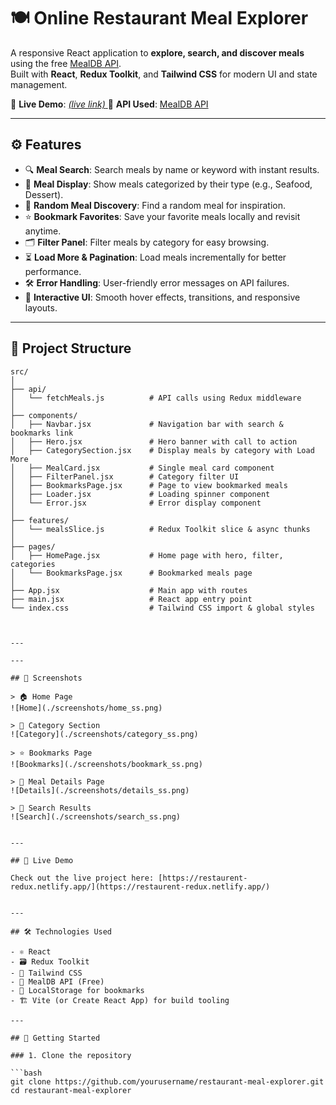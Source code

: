 # 🍽️ Online Restaurant Meal Explorer

A responsive React application to **explore, search, and discover meals** using the free [MealDB API](https://www.themealdb.com/api.php).  
Built with **React**, **Redux Toolkit**, and **Tailwind CSS** for modern UI and state management.

🚀 **Live Demo**: [*(live link)*  ](https://restaurent-redux.netlify.app/)
📁 **API Used**: [MealDB API](https://www.themealdb.com/api.php)

---

## ⚙️ Features

- 🔍 **Meal Search**: Search meals by name or keyword with instant results.  
- 🍲 **Meal Display**: Show meals categorized by their type (e.g., Seafood, Dessert).  
- 🎲 **Random Meal Discovery**: Find a random meal for inspiration.  
- ⭐ **Bookmark Favorites**: Save your favorite meals locally and revisit anytime.  
- 🗂️ **Filter Panel**: Filter meals by category for easy browsing.  
- ⏳ **Load More & Pagination**: Load meals incrementally for better performance.  
- 🛠️ **Error Handling**: User-friendly error messages on API failures.  
- 🎨 **Interactive UI**: Smooth hover effects, transitions, and responsive layouts.

---

## 📂 Project Structure

```plaintext
src/
│
├── api/
│   └── fetchMeals.js          # API calls using Redux middleware
│
├── components/
│   ├── Navbar.jsx             # Navigation bar with search & bookmarks link
│   ├── Hero.jsx               # Hero banner with call to action
│   ├── CategorySection.jsx    # Display meals by category with Load More
│   ├── MealCard.jsx           # Single meal card component
│   ├── FilterPanel.jsx        # Category filter UI
│   ├── BookmarksPage.jsx      # Page to view bookmarked meals
│   ├── Loader.jsx             # Loading spinner component
│   └── Error.jsx              # Error display component
│
├── features/
│   └── mealsSlice.js          # Redux Toolkit slice & async thunks
│
├── pages/
│   ├── HomePage.jsx           # Home page with hero, filter, categories
│   └── BookmarksPage.jsx      # Bookmarked meals page
│
├── App.jsx                    # Main app with routes
├── main.jsx                   # React app entry point
└── index.css                  # Tailwind CSS import & global styles



---

---

## 📸 Screenshots

> 🏠 Home Page  
![Home](./screenshots/home_ss.png)

> 📂 Category Section  
![Category](./screenshots/category_ss.png)

> ⭐ Bookmarks Page  
![Bookmarks](./screenshots/bookmark_ss.png)

> 📄 Meal Details Page  
![Details](./screenshots/details_ss.png)

> 🔎 Search Results  
![Search](./screenshots/search_ss.png)


---

## 🚀 Live Demo

Check out the live project here: [https://restaurent-redux.netlify.app/](https://restaurent-redux.netlify.app/)


---

## 🛠️ Technologies Used

- ⚛️ React  
- 🗃️ Redux Toolkit  
- 🎨 Tailwind CSS  
- 🔗 MealDB API (Free)  
- 💾 LocalStorage for bookmarks  
- 🏗️ Vite (or Create React App) for build tooling

---

## 🚀 Getting Started

### 1. Clone the repository

```bash
git clone https://github.com/yourusername/restaurant-meal-explorer.git
cd restaurant-meal-explorer




